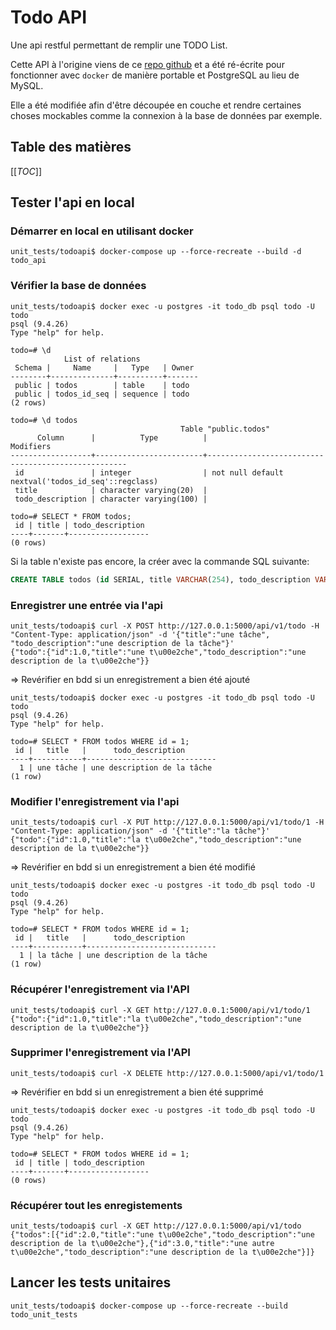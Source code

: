 # Todo API

Une api restful permettant de remplir une TODO List.

Cette API à l'origine viens de ce [repo github](https://github.com/paulodhiambo/flaskcrudapi) et a été ré-écrite pour fonctionner avec `docker` de manière portable et PostgreSQL au lieu de MySQL.

Elle a été modifiée afin d'être découpée en couche et rendre certaines choses mockables comme la connexion à la base de données par exemple.

## Table des matières

[[_TOC_]]

## Tester l'api en local

### Démarrer en local en utilisant docker

```shell
unit_tests/todoapi$ docker-compose up --force-recreate --build -d todo_api
```

### Vérifier la base de données

```shell
unit_tests/todoapi$ docker exec -u postgres -it todo_db psql todo -U todo
psql (9.4.26)
Type "help" for help.

todo=# \d
            List of relations
 Schema |     Name     |   Type   | Owner 
--------+--------------+----------+-------
 public | todos        | table    | todo
 public | todos_id_seq | sequence | todo
(2 rows)

todo=# \d todos
                                      Table "public.todos"
      Column      |          Type          |                     Modifiers                      
------------------+------------------------+----------------------------------------------------
 id               | integer                | not null default nextval('todos_id_seq'::regclass)
 title            | character varying(20)  | 
 todo_description | character varying(100) | 

todo=# SELECT * FROM todos;
 id | title | todo_description 
----+-------+------------------
(0 rows)
```

Si la table n'existe pas encore, la créer avec la commande SQL suivante:

```sql
CREATE TABLE todos (id SERIAL, title VARCHAR(254), todo_description VARCHAR(254));
```

### Enregistrer une entrée via l'api

```shell
unit_tests/todoapi$ curl -X POST http://127.0.0.1:5000/api/v1/todo -H "Content-Type: application/json" -d '{"title":"une tâche", "todo_description":"une description de la tâche"}'
{"todo":{"id":1.0,"title":"une t\u00e2che","todo_description":"une description de la t\u00e2che"}}
```

=> Revérifier en bdd si un enregistrement a bien été ajouté

```shell
unit_tests/todoapi$ docker exec -u postgres -it todo_db psql todo -U todo
psql (9.4.26)
Type "help" for help.

todo=# SELECT * FROM todos WHERE id = 1;
 id |   title   |      todo_description       
----+-----------+-----------------------------
  1 | une tâche | une description de la tâche
(1 row)
```

### Modifier l'enregistrement via l'api

```shell
unit_tests/todoapi$ curl -X PUT http://127.0.0.1:5000/api/v1/todo/1 -H "Content-Type: application/json" -d '{"title":"la tâche"}'
{"todo":{"id":1.0,"title":"la t\u00e2che","todo_description":"une description de la t\u00e2che"}}
```

=> Revérifier en bdd si un enregistrement a bien été modifié

```shell
unit_tests/todoapi$ docker exec -u postgres -it todo_db psql todo -U todo
psql (9.4.26)
Type "help" for help.

todo=# SELECT * FROM todos WHERE id = 1;
 id |   title   |      todo_description       
----+-----------+-----------------------------
  1 | la tâche | une description de la tâche
(1 row)
```

### Récupérer l'enregistrement via l'API

```shell
unit_tests/todoapi$ curl -X GET http://127.0.0.1:5000/api/v1/todo/1
{"todo":{"id":1.0,"title":"la t\u00e2che","todo_description":"une description de la t\u00e2che"}}
```

### Supprimer l'enregistrement via l'API

```shell
unit_tests/todoapi$ curl -X DELETE http://127.0.0.1:5000/api/v1/todo/1
```

=> Revérifier en bdd si un enregistrement a bien été supprimé

```shell
unit_tests/todoapi$ docker exec -u postgres -it todo_db psql todo -U todo
psql (9.4.26)
Type "help" for help.

todo=# SELECT * FROM todos WHERE id = 1;
 id | title | todo_description 
----+-------+------------------
(0 rows)
```

### Récupérer tout les enregistements

```shell
unit_tests/todoapi$ curl -X GET http://127.0.0.1:5000/api/v1/todo
{"todos":[{"id":2.0,"title":"une t\u00e2che","todo_description":"une description de la t\u00e2che"},{"id":3.0,"title":"une autre t\u00e2che","todo_description":"une description de la t\u00e2che"}]}
```

## Lancer les tests unitaires

```shell
unit_tests/todoapi$ docker-compose up --force-recreate --build todo_unit_tests
```
